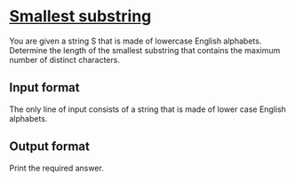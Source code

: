 # [Smallest substring][link]

You are given a string S that is made of lowercase English alphabets. Determine the length of the smallest substring that contains the maximum number of distinct characters.

## Input format

The only line of input consists of a string that is made of lower case English alphabets.

## Output format

Print the required answer.

[link]: https://www.hackerearth.com/practice/algorithms/searching/binary-search/practice-problems/algorithm/smallest-substring-e1862fcf/
